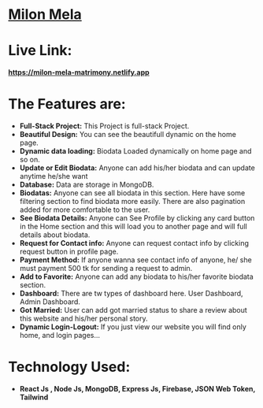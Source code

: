 # [Milon Mela](https://milon-mela-matrimony.netlify.app/)


# Live Link: 
   **https://milon-mela-matrimony.netlify.app**
# The Features are:

* **Full-Stack Project:** This Project is full-stack Project.
* **Beautiful Design:** You can see the beautifull dynamic on the home page.
* **Dynamic data loading:** Biodata Loaded dynamically on home page and so on.
* **Update or Edit Biodata:** Anyone can add his/her biodata and can update anytime he/she want
* **Database:** Data are storage in MongoDB.
* **Biodatas:** Anyone can see all biodata in this section. Here have some filtering section to find biodata more easily. There are also pagination added for more comfortable to the user.
* **See Biodata Details:** Anyone can See Profile by clicking any card button in the Home section and this will load you to another page and will full details about biodata.
* **Request for Contact info:** Anyone can request contact info by clicking request button in profile page.
* **Payment Method:** If anyone wanna see contact info of anyone, he/ she must payment 500 tk for sending a request to admin. 
* **Add to Favorite:** Anyone can add any biodata to his/her favorite biodata section.
* **Dashboard:** There are tw types of dashboard here. User Dashboard, Admin Dashboard.
* **Got Married:** User can add got married status to share a review about this website and his/her personal story.
* **Dynamic Login-Logout:** If you just view our website you will find only home, and login pages... 

# Technology Used:

* **React Js , Node Js, MongoDB, Express Js, Firebase, JSON Web Token, Tailwind**

